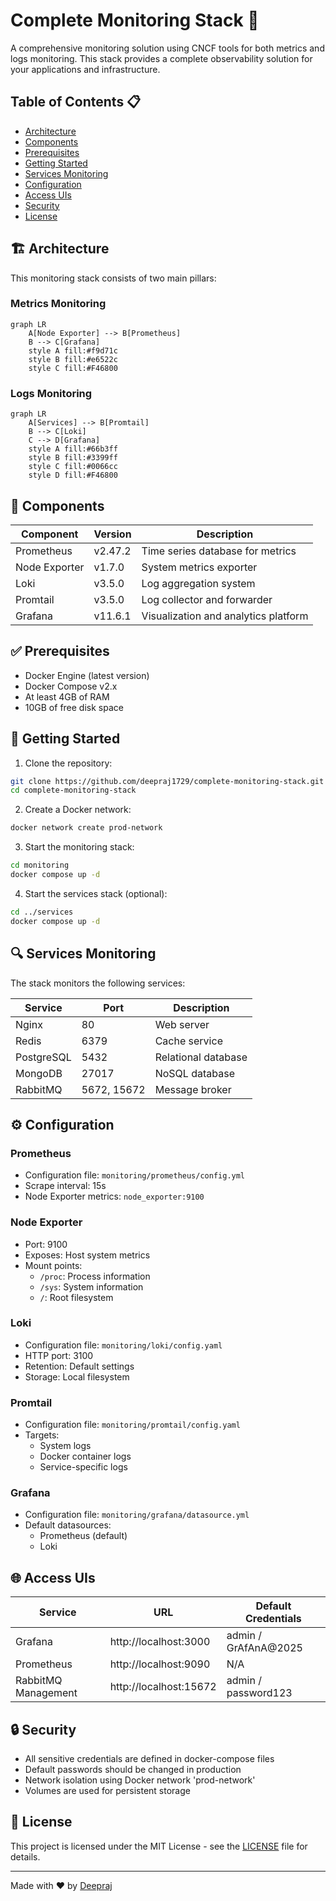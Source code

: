 # Complete Monitoring Stack 🚀

A comprehensive monitoring solution using CNCF tools for both metrics and logs monitoring. This stack provides a complete observability solution for your applications and infrastructure.

## Table of Contents 📋

- [Architecture](#-architecture)
- [Components](#-components)
- [Prerequisites](#-prerequisites)
- [Getting Started](#-getting-started)
- [Services Monitoring](#-services-monitoring)
- [Configuration](#%EF%B8%8F-configuration)
- [Access UIs](#-access-uis)
- [Security](#-security)
- [License](#-license)

## 🏗 Architecture

This monitoring stack consists of two main pillars:

### Metrics Monitoring
```mermaid
graph LR
    A[Node Exporter] --> B[Prometheus]
    B --> C[Grafana]
    style A fill:#f9d71c
    style B fill:#e6522c
    style C fill:#F46800
```

### Logs Monitoring
```mermaid
graph LR
    A[Services] --> B[Promtail]
    B --> C[Loki]
    C --> D[Grafana]
    style A fill:#66b3ff
    style B fill:#3399ff
    style C fill:#0066cc
    style D fill:#F46800
```

## 🔧 Components

| Component | Version | Description |
|-----------|---------|-------------|
| Prometheus | v2.47.2 | Time series database for metrics |
| Node Exporter | v1.7.0 | System metrics exporter |
| Loki | v3.5.0 | Log aggregation system |
| Promtail | v3.5.0 | Log collector and forwarder |
| Grafana | v11.6.1 | Visualization and analytics platform |

## ✅ Prerequisites

- Docker Engine (latest version)
- Docker Compose v2.x
- At least 4GB of RAM
- 10GB of free disk space

## 🚀 Getting Started

1. Clone the repository:
```bash
git clone https://github.com/deepraj1729/complete-monitoring-stack.git
cd complete-monitoring-stack
```

2. Create a Docker network:
```bash
docker network create prod-network
```

3. Start the monitoring stack:
```bash
cd monitoring
docker compose up -d
```

4. Start the services stack (optional):
```bash
cd ../services
docker compose up -d
```

## 🔍 Services Monitoring

The stack monitors the following services:

| Service | Port | Description |
|---------|------|-------------|
| Nginx | 80 | Web server |
| Redis | 6379 | Cache service |
| PostgreSQL | 5432 | Relational database |
| MongoDB | 27017 | NoSQL database |
| RabbitMQ | 5672, 15672 | Message broker |

## ⚙️ Configuration

### Prometheus
- Configuration file: `monitoring/prometheus/config.yml`
- Scrape interval: 15s
- Node Exporter metrics: `node_exporter:9100`

### Node Exporter
- Port: 9100
- Exposes: Host system metrics
- Mount points:
  - `/proc`: Process information
  - `/sys`: System information
  - `/`: Root filesystem

### Loki
- Configuration file: `monitoring/loki/config.yaml`
- HTTP port: 3100
- Retention: Default settings
- Storage: Local filesystem

### Promtail
- Configuration file: `monitoring/promtail/config.yaml`
- Targets:
  - System logs
  - Docker container logs
  - Service-specific logs

### Grafana
- Configuration file: `monitoring/grafana/datasource.yml`
- Default datasources:
  - Prometheus (default)
  - Loki

## 🌐 Access UIs

| Service | URL | Default Credentials |
|---------|-----|-------------------|
| Grafana | http://localhost:3000 | admin / GrAfAnA@2025 |
| Prometheus | http://localhost:9090 | N/A |
| RabbitMQ Management | http://localhost:15672 | admin / password123 |

## 🔒 Security

- All sensitive credentials are defined in docker-compose files
- Default passwords should be changed in production
- Network isolation using Docker network 'prod-network'
- Volumes are used for persistent storage

## 📝 License

This project is licensed under the MIT License - see the [LICENSE](LICENSE) file for details.

---
Made with ❤️ by [Deepraj](https://github.com/deepraj1729)
